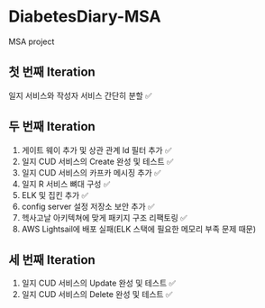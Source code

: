 # DiabetesDiary-MSA
MSA project

## 첫 번째 Iteration 
일지 서비스와 작성자 서비스 간단히 분할 ✅

## 두 번째 Iteration

1. 게이트 웨이 추가 및 상관 관계 Id 필터 추가 ✅
2. 일지 CUD 서비스의 Create 완성 및 테스트 ✅
3. 일지 CUD 서비스의 카프카 메시징 추가 ✅
4. 일지 R 서비스 뼈대 구성 ✅
5. ELK 및 집킨 추가 ✅
6. config server 설정 저장소 보안 추가 ✅
7. 헥사고날 아키텍쳐에 맞게 패키지 구조 리팩토링 ✅
8. AWS Lightsail에 배포 실패(ELK 스택에 필요한 메모리 부족 문제 때문)

## 세 번째 Iteration
1. 일지 CUD 서비스의 Update 완성 및 테스트 ✅
2. 일지 CUD 서비스의 Delete 완성 및 테스트 ✅



